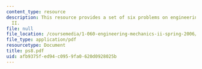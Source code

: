 ```yaml
---
content_type: resource
description: This resource provides a set of six problems on engineering mechanics
  II.
file: null
file_location: /coursemedia/1-060-engineering-mechanics-ii-spring-2006/afb9375fed94c0959fa0620d0928025b_ps8.pdf
file_type: application/pdf
resourcetype: Document
title: ps8.pdf
uid: afb9375f-ed94-c095-9fa0-620d0928025b
---
```

